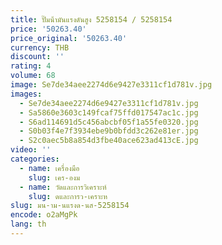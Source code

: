 ```yaml
---
title: ปั๊มน้ํามันแรงดันสูง 5258154 / 5258154
price: '50263.40'
price_original: '50263.40'
currency: THB
discount: ''
rating: 4
volume: 68
image: Se7de34aee2274d6e9427e3311cf1d781v.jpg
images:
  - Se7de34aee2274d6e9427e3311cf1d781v.jpg
  - Sa5860e3603c149fcaf75ffd017547ac1c.jpg
  - S6ad114691d5c456abcbf05f1a55fe0320.jpg
  - S0b03f4e7f3934ebe9b0bfdd3c262e81er.jpg
  - S2c0aec5b8a854d3fbe40ace623ad413cE.jpg
video: ''
categories:
  - name: เครื่องมือ
    slug: เคร-องม
  - name: วัดและการวิเคราะห์
    slug: ดและการว-เคราะห
slug: มน-าม-นแรงด-นส-5258154
encode: o2aMgPk
lang: th
---
```

  